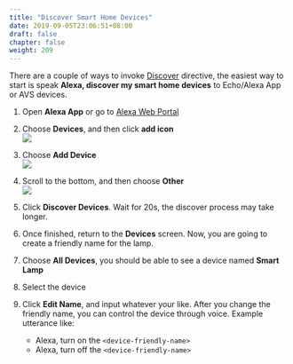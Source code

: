 ```yaml
---
title: "Discover Smart Home Devices"
date: 2019-09-05T23:06:51+08:00
draft: false
chapter: false
weight: 209
---
```


There are a couple of ways to invoke [Discover](https://developer.amazon.com/docs/device-apis/alexa-discovery.html) 
directive, the easiest way to start is speak **Alexa, discover my smart home devices** to Echo/Alexa App or AVS devices.

1. Open **Alexa App** or go to [Alexa Web Portal](https://alexa.amazon.com)

1. Choose **Devices**, and then click **add icon**   
    ![](/images/smart-home/discovery-1.jpg?width=300)

1. Choose **Add Device**   
    ![](/images/smart-home/discovery-2.jpg?width=300)

1. Scroll to the bottom, and then choose **Other**   
    ![](/images/smart-home/discovery-3.jpg?width=300)

1. Click **Discover Devices**. Wait for 20s, the discover process may take longer.    

1. Once finished, return to the **Devices** screen. Now, you are going to create a friendly name for the lamp.   

1. Choose **All Devices**, you should be able to see a device named **Smart Lamp**   

1. Select the device   

1. Click **Edit Name**, and input whatever your like. After you change the friendly name, 
you can control the device through voice. Example utterance like:
    - Alexa, turn on the `<device-friendly-name>`
    - Alexa, turn off the `<device-friendly-name>`

